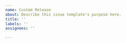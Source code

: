 ```yaml
---
name: Custom Release
about: Describe this issue template's purpose here.
title: ''
labels: ''
assignees: ''

---
```



